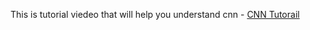 This is tutorial viedeo that will help you understand cnn -
[CNN Tutorail](https://www.youtube.com/watch?v=J1jhfAw5Uvo&list=PLuhqtP7jdD8CD6rOWy20INGM44kULvrHu&index=12)
